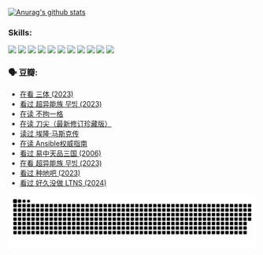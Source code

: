 
[![Anurag's github stats](https://github-readme-stats.vercel.app/api?username=w940853815)](https://github.com/anuraghazra/github-readme-stats)

### Skills:

<code><img height="32" src="https://cdn.jsdelivr.net/npm/simple-icons@v5/icons/python.svg"></code>
<code><img height="32" src="https://cdn.jsdelivr.net/npm/simple-icons@v5/icons/javascript.svg"></code>
<code><img height="32" src="https://cdn.jsdelivr.net/npm/simple-icons@v5/icons/django.svg"></code>
<code><img height="32" src="https://cdn.jsdelivr.net/npm/simple-icons@v5/icons/flask.svg"></code>
<code><img height="32" src="https://cdn.jsdelivr.net/npm/simple-icons@v5/icons/vuetify.svg"></code>
<code><img height="32" src="https://cdn.jsdelivr.net/npm/simple-icons@v5/icons/git.svg"></code>
<code><img height="32" src="https://cdn.jsdelivr.net/npm/simple-icons@v5/icons/docker.svg"></code>
<code><img height="32" src="https://cdn.jsdelivr.net/npm/simple-icons@v5/icons/postgresql.svg"></code>
<code><img height="32" src="https://cdn.jsdelivr.net/npm/simple-icons@v5/icons/elasticsearch.svg"></code>
<code><img height="32" src="https://cdn.jsdelivr.net/npm/simple-icons@v5/icons/macos.svg"></code>
<code><img height="32" src="https://cdn.jsdelivr.net/npm/simple-icons@v5/icons/linux.svg"></code>

### 🗣 豆瓣:

<!-- DOUBAN-ACTIVITIES:START -->
- [在看 三体‎ (2023)](https://www.douban.com/people/136069238/status/4558185093/?_i=11160279)
- [看过 超异能族 무빙‎ (2023)](https://www.douban.com/people/136069238/status/4556824186/?_i=11160279)
- [在读 不拘一格](https://www.douban.com/people/136069238/status/4541712161/?_i=11160279)
- [在读 刀尖（最新修订珍藏版）](https://www.douban.com/people/136069238/status/4541711339/?_i=11160279)
- [读过 埃隆·马斯克传](https://www.douban.com/people/136069238/status/4541710351/?_i=11160280)
- [在读 Ansible权威指南](https://www.douban.com/people/136069238/status/4539151450/?_i=11160280)
- [看过 易中天品三国‎ (2006)](https://www.douban.com/people/136069238/status/4529910812/?_i=11160280)
- [在看 超异能族 무빙‎ (2023)](https://www.douban.com/people/136069238/status/4527291077/?_i=11160280)
- [看过 种地吧‎ (2023)](https://www.douban.com/people/136069238/status/4527289637/?_i=11160280)
- [看过 好久没做 LTNS‎ (2024)](https://www.douban.com/people/136069238/status/4527289515/?_i=11160280)
<!-- DOUBAN-ACTIVITIES:END -->


![Snake animation](https://raw.githubusercontent.com/w940853815/w940853815/output/github-contribution-grid-snake.svg)

<!--
**w940853815/w940853815** is a ✨ _special_ ✨ repository because its `README.md` (this file) appears on your GitHub profile.

Here are some ideas to get you started:

- 🔭 I’m currently working on ...
- 🌱 I’m currently learning ...
- 👯 I’m looking to collaborate on ...
- 🤔 I’m looking for help with ...
- 💬 Ask me about ...
- 📫 How to reach me: ...
- 😄 Pronouns: ...
- ⚡ Fun fact: ...
-->
